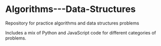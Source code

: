 # Algorithms---Data-Structures
Repository for practice algorithms and data structures problems

Includes a mix of Python and JavaScript code for different categories of problems.
